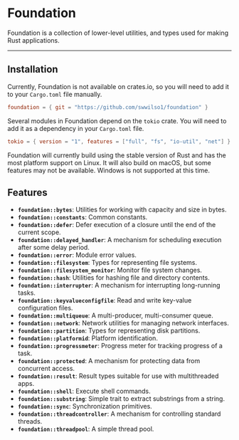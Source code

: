 # Foundation

Foundation is a collection of lower-level utilities, and types used for making Rust applications.

--------

## Installation

Currently, Foundation is not available on crates.io, so you will need to add it to your `Cargo.toml` file manually.

```toml
foundation = { git = "https://github.com/swwilso1/foundation" }
```

Several modules in Foundation depend on the `tokio` crate. You will need to add it as a
dependency in your `Cargo.toml` file.

```toml
tokio = { version = "1", features = ["full", "fs", "io-util", "net"] }
```

Foundation will currently build using the stable version of Rust and has the most platform
support on Linux. It will also build on macOS, but some features may not be available. Windows
is not supported at this time.

## Features

- **`foundation::bytes`**: Utilities for working with capacity and size in bytes.
- **`foundation::constants`**: Common constants.
- **`foundation::defer`**: Defer execution of a closure until the end of the current scope.
- **`foundation::delayed_handler`**: A mechanism for scheduling execution after some delay period.
- **`foundation::error`**: Module error values.
- **`foundation::filesystem`**: Types for representing file systems.
- **`foundation::filesystem_monitor`**: Monitor file system changes.
- **`foundation::hash`**: Utilities for hashing file and directory contents.
- **`foundation::interrupter`**: A mechanism for interrupting long-running tasks.
- **`foundation::keyvalueconfigfile`**: Read and write key-value configuration files.
- **`foundation::multiqueue`**: A multi-producer, multi-consumer queue.
- **`foundation::network`**: Network utilities for managing network interfaces.
- **`foundation::partition`**: Types for representing disk partitions.
- **`foundation::platformid`**: Platform identification.
- **`foundation::progressmeter`**: Progress meter for tracking progress of a task.
- **`foundation::protected`**: A mechanism for protecting data from concurrent access.
- **`foundation::result`**: Result types suitable for use with multithreaded apps.
- **`foundation::shell`**: Execute shell commands.
- **`foundation::substring`**: Simple trait to extract substrings from a string.
- **`foundation::sync`**: Synchronization primitives.
- **`foundation::threadcontroller`**: A mechanism for controlling standard threads.
- **`foundation::threadpool`**: A simple thread pool.